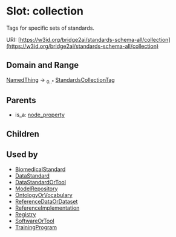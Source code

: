 
# Slot: collection

Tags for specific sets of standards.

URI: [https://w3id.org/bridge2ai/standards-schema-all/collection](https://w3id.org/bridge2ai/standards-schema-all/collection)


## Domain and Range

[NamedThing](NamedThing.md) &#8594;  <sub>0..\*</sub> [StandardsCollectionTag](StandardsCollectionTag.md)

## Parents

 *  is_a: [node_property](node_property.md)

## Children


## Used by

 * [BiomedicalStandard](BiomedicalStandard.md)
 * [DataStandard](DataStandard.md)
 * [DataStandardOrTool](DataStandardOrTool.md)
 * [ModelRepository](ModelRepository.md)
 * [OntologyOrVocabulary](OntologyOrVocabulary.md)
 * [ReferenceDataOrDataset](ReferenceDataOrDataset.md)
 * [ReferenceImplementation](ReferenceImplementation.md)
 * [Registry](Registry.md)
 * [SoftwareOrTool](SoftwareOrTool.md)
 * [TrainingProgram](TrainingProgram.md)
